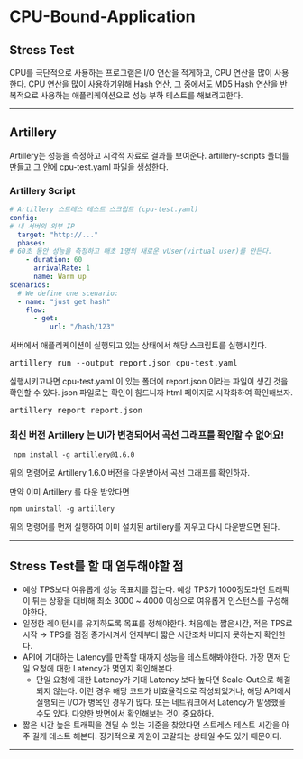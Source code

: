 # CPU-Bound-Application



## Stress Test


CPU를 극단적으로 사용하는 프로그램은 I/O 연산을 적게하고, CPU 연산을 많이 사용한다.
CPU 연산을 많이 사용하기위해 Hash 연산, 그 중에서도 MD5 Hash 연산을 반복적으로 사용하는 애플리케이션으로 성능 부하 테스트를 해보려고한다.

---------------------------------------------

## Artillery 

Artillery는 성능을 측정하고 시각적 자료로 결과를 보여준다.
artillery-scripts 폴더를 만들고 그 안에 cpu-test.yaml 파일을 생성한다.
####
### Artillery Script
```yaml
# Artillery 스트레스 테스트 스크립트 (cpu-test.yaml)
config:
# 내 서버의 외부 IP
  target: "http://..."
  phases:
# 60초 동안 성능을 측정하고 매초 1명의 새로운 vUser(virtual user)를 만든다.
    - duration: 60
      arrivalRate: 1
      name: Warm up
scenarios:
  # We define one scenario:
  - name: "just get hash"
    flow:
      - get:
          url: "/hash/123"
```
서버에서 애플리케이션이 실행되고 있는 상태에서 해당 스크립트를 실행시킨다.

<pre>
artillery run --output report.json cpu-test.yaml
</pre>

실행시키고나면 cpu-test.yaml 이 있는 폴더에 report.json 이라는 파일이 생긴 것을 확인할 수 있다. json 파일로는 확인이 힘드니까 html 페이지로 시각화하여 확인해보자.
<pre>
artillery report report.json
</pre>
###
### 최신 버전 Artillery 는 UI가 변경되어서 곡선 그래프를 확인할 수 없어요!

```
 npm install -g artillery@1.6.0 
```
위의 명령어로 Artillery 1.6.0 버전을 다운받아서 곡선 그래프를 확인하자.

만약 이미 Artillery 를 다운 받았다면
```
npm uninstall -g artillery
```
위의 명령어를 먼저 실행하여 이미 설치된 artillery를 지우고 다시 다운받으면 된다.

---------------------------------------------

## Stress Test를 할 때 염두해야할 점



- 예상 TPS보다 여유롭게 성능 목표치를 잡는다. 예상 TPS가 1000정도라면 트래픽이 튀는 상황을 대비해 최소 3000 ~ 4000 이상으로 여유롭게 인스턴스를 구성해야한다.
- 일정한 레이턴시를 유지하도록 목표를 정해야한다. 처음에는 짧은시간, 적은 TPS로 시작 → TPS를 점점 증가시켜서 언제부터 짧은 시간조차 버티지 못하는지 확인한다.
- API에 기대하는 Latency를 만족할 때까지 성능을 테스트해봐야한다. 가장 먼저 단일 요청에 대한 Latency가 몇인지 확인해본다.
    - 단일 요청에 대한 Latency가 기대 Latency 보다 높다면 Scale-Out으로 해결되지 않는다. 이런 경우 해당 코드가 비효율적으로 작성되었거나, 해당 API에서 실행되는 I/O가 병목인 경우가 많다. 또는 네트워크에서 Latency가 발생했을 수도 있다. 다양한 방면에서 확인해보는 것이 중요하다.
- 짧은 시간 높은 트래픽을 견딜 수 있는 기준을 찾았다면 스트레스 테스트 시간을 아주 길게 테스트 해본다. 장기적으로 자원이 고갈되는 상태일 수도 있기 때문이다.

---------------------------------------------
